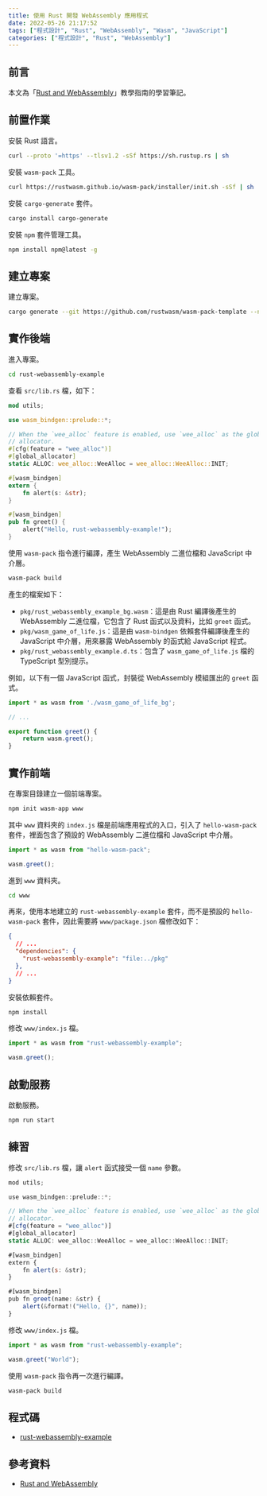 ```yaml
---
title: 使用 Rust 開發 WebAssembly 應用程式
date: 2022-05-26 21:17:52
tags: ["程式設計", "Rust", "WebAssembly", "Wasm", "JavaScript"]
categories: ["程式設計", "Rust", "WebAssembly"]
---
```


## 前言

本文為「[Rust and WebAssembly](https://rustwasm.github.io/docs/book/)」教學指南的學習筆記。

## 前置作業

安裝 Rust 語言。

```bash
curl --proto '=https' --tlsv1.2 -sSf https://sh.rustup.rs | sh
```

安裝 `wasm-pack` 工具。

```bash
curl https://rustwasm.github.io/wasm-pack/installer/init.sh -sSf | sh
```

安裝 `cargo-generate` 套件。

```bash
cargo install cargo-generate
```

安裝 `npm` 套件管理工具。

```bash
npm install npm@latest -g
```

## 建立專案

建立專案。

```bash
cargo generate --git https://github.com/rustwasm/wasm-pack-template --name rust-webassembly-example
```

## 實作後端

進入專案。

```bash
cd rust-webassembly-example
```

查看 `src/lib.rs` 檔，如下：

```rs
mod utils;

use wasm_bindgen::prelude::*;

// When the `wee_alloc` feature is enabled, use `wee_alloc` as the global
// allocator.
#[cfg(feature = "wee_alloc")]
#[global_allocator]
static ALLOC: wee_alloc::WeeAlloc = wee_alloc::WeeAlloc::INIT;

#[wasm_bindgen]
extern {
    fn alert(s: &str);
}

#[wasm_bindgen]
pub fn greet() {
    alert("Hello, rust-webassembly-example!");
}
```

使用 `wasm-pack` 指令進行編譯，產生 WebAssembly 二進位檔和 JavaScript 中介層。

```bash
wasm-pack build
```

產生的檔案如下：

- `pkg/rust_webassembly_example_bg.wasm`：這是由 Rust 編譯後產生的 WebAssembly 二進位檔，它包含了 Rust 函式以及資料，比如 `greet` 函式。
- `pkg/wasm_game_of_life.js`：這是由 `wasm-bindgen` 依賴套件編譯後產生的 JavaScript 中介層，用來暴露 WebAssembly 的函式給 JavaScript 程式。
- `pkg/rust_webassembly_example.d.ts`：包含了 `wasm_game_of_life.js` 檔的 TypeScript 型別提示。

例如，以下有一個 JavaScript 函式，封裝從 WebAssembly 模組匯出的 `greet` 函式。

```js
import * as wasm from './wasm_game_of_life_bg';

// ...

export function greet() {
    return wasm.greet();
}
```

## 實作前端

在專案目錄建立一個前端專案。

```bash
npm init wasm-app www
```

其中 `www` 資料夾的 `index.js` 檔是前端應用程式的入口，引入了 `hello-wasm-pack` 套件，裡面包含了預設的 WebAssembly 二進位檔和 JavaScript 中介層。

```js
import * as wasm from "hello-wasm-pack";

wasm.greet();
```

進到 `www` 資料夾。

```bash
cd www
```

再來，使用本地建立的 `rust-webassembly-example` 套件，而不是預設的 `hello-wasm-pack` 套件，因此需要將 `www/package.json` 檔修改如下：

```json
{
  // ...
  "dependencies": {
    "rust-webassembly-example": "file:../pkg"
  },
  // ...
}
```

安裝依賴套件。

```bash
npm install
```

修改 `www/index.js` 檔。

```js
import * as wasm from "rust-webassembly-example";

wasm.greet();
```

## 啟動服務

啟動服務。

```bash
npm run start
```

## 練習

修改 `src/lib.rs` 檔，讓 `alert` 函式接受一個 `name` 參數。

```js
mod utils;

use wasm_bindgen::prelude::*;

// When the `wee_alloc` feature is enabled, use `wee_alloc` as the global
// allocator.
#[cfg(feature = "wee_alloc")]
#[global_allocator]
static ALLOC: wee_alloc::WeeAlloc = wee_alloc::WeeAlloc::INIT;

#[wasm_bindgen]
extern {
    fn alert(s: &str);
}

#[wasm_bindgen]
pub fn greet(name: &str) {
    alert(&format!("Hello, {}", name));
}
```

修改 `www/index.js` 檔。

```js
import * as wasm from "rust-webassembly-example";

wasm.greet("World");
```

使用 `wasm-pack` 指令再一次進行編譯。

```bash
wasm-pack build
```

## 程式碼

- [rust-webassembly-example](https://github.com/memochou1993/rust-webassembly-example)

## 參考資料

- [Rust and WebAssembly](https://rustwasm.github.io/docs/book/)
